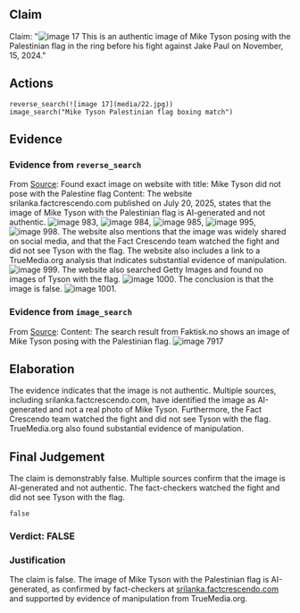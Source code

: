 ## Claim
Claim: "![image 17](media/22.jpg) This is an authentic image of Mike Tyson posing with the Palestinian flag in the ring before his fight against Jake Paul on November, 15, 2024."

## Actions
```
reverse_search(![image 17](media/22.jpg))
image_search("Mike Tyson Palestinian flag boxing match")
```

## Evidence
### Evidence from `reverse_search`
From [Source](https://srilanka.factcrescendo.com/english/ai-generated-image-falsely-shows-mike-tyson-with-palestinian-flag/): Found exact image on website with title: Mike Tyson did not pose with the Palestine flag
Content: The website srilanka.factcrescendo.com published on July 20, 2025, states that the image of Mike Tyson with the Palestinian flag is AI-generated and not authentic. ![image 983](media/2025-07-20_10-07-1753006046-292042.jpg), ![image 984](media/2025-07-20_10-07-1753006047-796808.jpg), ![image 985](media/2025-07-20_10-07-1753006049-859845.jpg), ![image 995](media/2025-07-20_10-07-1753006053-229773.jpg), ![image 998](media/2025-07-20_10-07-1753006056-765486.jpg). The website also mentions that the image was widely shared on social media, and that the Fact Crescendo team watched the fight and did not see Tyson with the flag. The website also includes a link to a TrueMedia.org analysis that indicates substantial evidence of manipulation. ![image 999](media/2025-07-20_10-07-1753006060-268846.jpg). The website also searched Getty Images and found no images of Tyson with the flag. ![image 1000](media/2025-07-20_10-07-1753006064-919555.jpg). The conclusion is that the image is false. ![image 1001](media/2025-07-20_10-07-1753006067-523537.jpg).


### Evidence from `image_search`
From [Source](https://www.faktisk.no/faktasjekk/mike-tyson-poserte-ikke-med-palestinsk-flagg/122105): 
Content: The search result from Faktisk.no shows an image of Mike Tyson posing with the Palestinian flag. ![image 7917](media/2025-08-29_22-14-1756505664-130672.jpg)


## Elaboration
The evidence indicates that the image is not authentic. Multiple sources, including srilanka.factcrescendo.com, have identified the image as AI-generated and not a real photo of Mike Tyson. Furthermore, the Fact Crescendo team watched the fight and did not see Tyson with the flag. TrueMedia.org also found substantial evidence of manipulation.


## Final Judgement
The claim is demonstrably false. Multiple sources confirm that the image is AI-generated and not authentic. The fact-checkers watched the fight and did not see Tyson with the flag.

`false`

### Verdict: FALSE

### Justification
The claim is false. The image of Mike Tyson with the Palestinian flag is AI-generated, as confirmed by fact-checkers at [srilanka.factcrescendo.com](https://srilanka.factcrescendo.com/english/ai-generated-image-falsely-shows-mike-tyson-with-palestinian-flag/) and supported by evidence of manipulation from TrueMedia.org.
